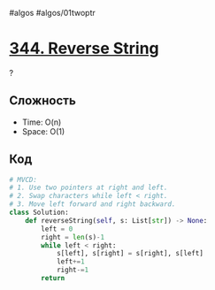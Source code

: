 #algos
#algos/01twoptr

# [344. Reverse String](https://leetcode.com/problems/reverse-string/)
?
## Сложность
* Time: O(n)
* Space: O(1)
## Код
```python
# MVCD:
# 1. Use two pointers at right and left.
# 2. Swap characters while left < right.
# 3. Move left forward and right backward.
class Solution:
	def reverseString(self, s: List[str]) -> None:
		left = 0
		right = len(s)-1
		while left < right:
			s[left], s[right] = s[right], s[left]
			left+=1
			right-=1
		return
```
<!--SR:!2025-07-05,4,270-->